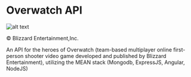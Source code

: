 # Overwatch API
![alt text](http://www.goombastomp.com/wp-content/uploads/2016/11/overwatch.png) 

© Blizzard Entertainment,Inc.

An API for the heroes of Overwatch (team-based multiplayer online first-person shooter video game developed and published by Blizzard Entertainment), utilizing the MEAN stack (Mongodb, ExpressJS, Angular, NodeJS)